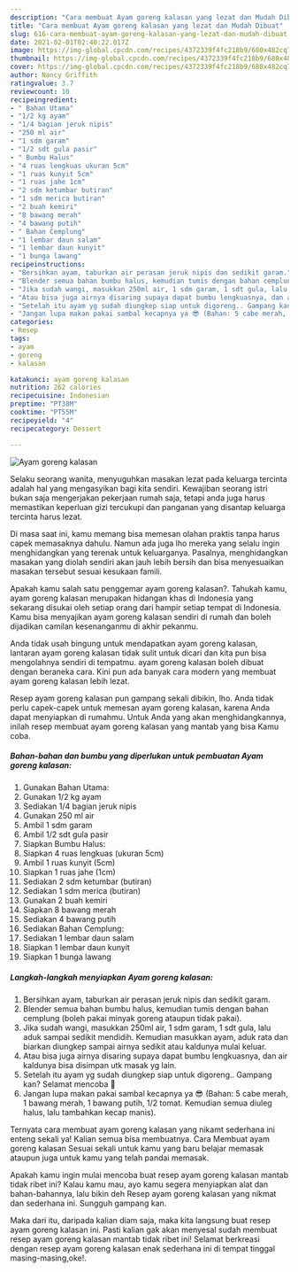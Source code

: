 ```yaml
---
description: "Cara membuat Ayam goreng kalasan yang lezat dan Mudah Dibuat"
title: "Cara membuat Ayam goreng kalasan yang lezat dan Mudah Dibuat"
slug: 616-cara-membuat-ayam-goreng-kalasan-yang-lezat-dan-mudah-dibuat
date: 2021-02-01T02:40:22.017Z
image: https://img-global.cpcdn.com/recipes/4372339f4fc218b9/680x482cq70/ayam-goreng-kalasan-foto-resep-utama.jpg
thumbnail: https://img-global.cpcdn.com/recipes/4372339f4fc218b9/680x482cq70/ayam-goreng-kalasan-foto-resep-utama.jpg
cover: https://img-global.cpcdn.com/recipes/4372339f4fc218b9/680x482cq70/ayam-goreng-kalasan-foto-resep-utama.jpg
author: Nancy Griffith
ratingvalue: 3.7
reviewcount: 10
recipeingredient:
- " Bahan Utama"
- "1/2 kg ayam"
- "1/4 bagian jeruk nipis"
- "250 ml air"
- "1 sdm garam"
- "1/2 sdt gula pasir"
- " Bumbu Halus"
- "4 ruas lengkuas ukuran 5cm"
- "1 ruas kunyit 5cm"
- "1 ruas jahe 1cm"
- "2 sdm ketumbar butiran"
- "1 sdm merica butiran"
- "2 buah kemiri"
- "8 bawang merah"
- "4 bawang putih"
- " Bahan Cemplung"
- "1 lembar daun salam"
- "1 lembar daun kunyit"
- "1 bunga lawang"
recipeinstructions:
- "Bersihkan ayam, taburkan air perasan jeruk nipis dan sedikit garam."
- "Blender semua bahan bumbu halus, kemudian tumis dengan bahan cemplung (boleh pakai minyak goreng ataupun tidak pakai)."
- "Jika sudah wangi, masukkan 250ml air, 1 sdm garam, 1 sdt gula, lalu aduk sampai sedikit mendidih. Kemudian masukkan ayam, aduk rata dan biarkan diungkep sampai airnya sedikit atau kaldunya mulai keluar."
- "Atau bisa juga airnya disaring supaya dapat bumbu lengkuasnya, dan air kaldunya bisa disimpan utk masak yg lain."
- "Setelah itu ayam yg sudah diungkep siap untuk digoreng.. Gampang kan? Selamat mencoba 🤗"
- "Jangan lupa makan pakai sambal kecapnya ya 😎 (Bahan: 5 cabe merah, 1 bawang merah, 1 bawang putih, 1/2 tomat. Kemudian semua diuleg halus, lalu tambahkan kecap manis)."
categories:
- Resep
tags:
- ayam
- goreng
- kalasan

katakunci: ayam goreng kalasan 
nutrition: 262 calories
recipecuisine: Indonesian
preptime: "PT38M"
cooktime: "PT55M"
recipeyield: "4"
recipecategory: Dessert

---
```



![Ayam goreng kalasan](https://img-global.cpcdn.com/recipes/4372339f4fc218b9/680x482cq70/ayam-goreng-kalasan-foto-resep-utama.jpg)

Selaku seorang wanita, menyuguhkan masakan lezat pada keluarga tercinta adalah hal yang mengasyikan bagi kita sendiri. Kewajiban seorang istri bukan saja mengerjakan pekerjaan rumah saja, tetapi anda juga harus memastikan keperluan gizi tercukupi dan panganan yang disantap keluarga tercinta harus lezat.

Di masa  saat ini, kamu memang bisa memesan olahan praktis tanpa harus capek memasaknya dahulu. Namun ada juga lho mereka yang selalu ingin menghidangkan yang terenak untuk keluarganya. Pasalnya, menghidangkan masakan yang diolah sendiri akan jauh lebih bersih dan bisa menyesuaikan masakan tersebut sesuai kesukaan famili. 



Apakah kamu salah satu penggemar ayam goreng kalasan?. Tahukah kamu, ayam goreng kalasan merupakan hidangan khas di Indonesia yang sekarang disukai oleh setiap orang dari hampir setiap tempat di Indonesia. Kamu bisa menyajikan ayam goreng kalasan sendiri di rumah dan boleh dijadikan camilan kesenanganmu di akhir pekanmu.

Anda tidak usah bingung untuk mendapatkan ayam goreng kalasan, lantaran ayam goreng kalasan tidak sulit untuk dicari dan kita pun bisa mengolahnya sendiri di tempatmu. ayam goreng kalasan boleh dibuat dengan beraneka cara. Kini pun ada banyak cara modern yang membuat ayam goreng kalasan lebih lezat.

Resep ayam goreng kalasan pun gampang sekali dibikin, lho. Anda tidak perlu capek-capek untuk memesan ayam goreng kalasan, karena Anda dapat menyiapkan di rumahmu. Untuk Anda yang akan menghidangkannya, inilah resep membuat ayam goreng kalasan yang mantab yang bisa Kamu coba.

<!--inarticleads1-->

##### Bahan-bahan dan bumbu yang diperlukan untuk pembuatan Ayam goreng kalasan:

1. Gunakan  Bahan Utama:
1. Gunakan 1/2 kg ayam
1. Sediakan 1/4 bagian jeruk nipis
1. Gunakan 250 ml air
1. Ambil 1 sdm garam
1. Ambil 1/2 sdt gula pasir
1. Siapkan  Bumbu Halus:
1. Siapkan 4 ruas lengkuas (ukuran 5cm)
1. Ambil 1 ruas kunyit (5cm)
1. Siapkan 1 ruas jahe (1cm)
1. Sediakan 2 sdm ketumbar (butiran)
1. Sediakan 1 sdm merica (butiran)
1. Gunakan 2 buah kemiri
1. Siapkan 8 bawang merah
1. Sediakan 4 bawang putih
1. Sediakan  Bahan Cemplung:
1. Sediakan 1 lembar daun salam
1. Siapkan 1 lembar daun kunyit
1. Siapkan 1 bunga lawang




<!--inarticleads2-->

##### Langkah-langkah menyiapkan Ayam goreng kalasan:

1. Bersihkan ayam, taburkan air perasan jeruk nipis dan sedikit garam.
1. Blender semua bahan bumbu halus, kemudian tumis dengan bahan cemplung (boleh pakai minyak goreng ataupun tidak pakai).
1. Jika sudah wangi, masukkan 250ml air, 1 sdm garam, 1 sdt gula, lalu aduk sampai sedikit mendidih. Kemudian masukkan ayam, aduk rata dan biarkan diungkep sampai airnya sedikit atau kaldunya mulai keluar.
1. Atau bisa juga airnya disaring supaya dapat bumbu lengkuasnya, dan air kaldunya bisa disimpan utk masak yg lain.
1. Setelah itu ayam yg sudah diungkep siap untuk digoreng.. Gampang kan? Selamat mencoba 🤗
1. Jangan lupa makan pakai sambal kecapnya ya 😎 (Bahan: 5 cabe merah, 1 bawang merah, 1 bawang putih, 1/2 tomat. Kemudian semua diuleg halus, lalu tambahkan kecap manis).




Ternyata cara membuat ayam goreng kalasan yang nikamt sederhana ini enteng sekali ya! Kalian semua bisa membuatnya. Cara Membuat ayam goreng kalasan Sesuai sekali untuk kamu yang baru belajar memasak ataupun juga untuk kamu yang telah pandai memasak.

Apakah kamu ingin mulai mencoba buat resep ayam goreng kalasan mantab tidak ribet ini? Kalau kamu mau, ayo kamu segera menyiapkan alat dan bahan-bahannya, lalu bikin deh Resep ayam goreng kalasan yang nikmat dan sederhana ini. Sungguh gampang kan. 

Maka dari itu, daripada kalian diam saja, maka kita langsung buat resep ayam goreng kalasan ini. Pasti kalian gak akan menyesal sudah membuat resep ayam goreng kalasan mantab tidak ribet ini! Selamat berkreasi dengan resep ayam goreng kalasan enak sederhana ini di tempat tinggal masing-masing,oke!.

